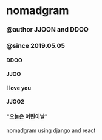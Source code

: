 # nomadgram

### @author JJOON and DDOO

### @since 2019.05.05

#### DDOO

#### JJOO

#### I love you

#### JJOO2

#### "오늘은 어린이날"
nomadgram using django and react
